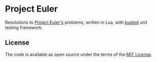 # Project Euler

Resolutions to [Project Euler's](https://projecteuler.net) problems, written in Lua, with [busted](http://olivinelabs.com/busted/) unit testing framework.

## License

The code is available as open source under the terms of the [MIT License](http://opensource.org/licenses/MIT).
